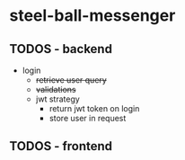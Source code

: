 # steel-ball-messenger

## TODOS - backend

-   login
    -   ~~retrieve user query~~
    -   ~~validations~~
    -   jwt strategy
        -   return jwt token on login
        -   store user in request

## TODOS - frontend

